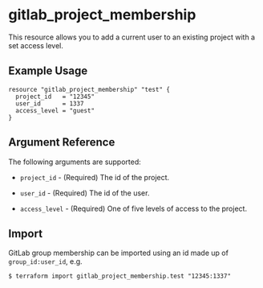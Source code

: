 # gitlab\_project_membership

This resource allows you to add a current user to an existing project with a set access level.

## Example Usage

```hcl
resource "gitlab_project_membership" "test" {
  project_id   = "12345"
  user_id      = 1337
  access_level = "guest"
}
```

## Argument Reference

The following arguments are supported:

* `project_id` - (Required) The id of the project.

* `user_id` - (Required) The id of the user.

* `access_level` - (Required) One of five levels of access to the project.

## Import

GitLab group membership can be imported using an id made up of `group_id:user_id`, e.g.


```
$ terraform import gitlab_project_membership.test "12345:1337"
```
